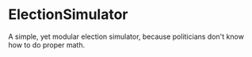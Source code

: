 # ElectionSimulator
A simple, yet modular election simulator, because politicians don't know how to do proper math.
